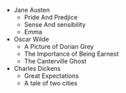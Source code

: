 * Jane Austen
  * Pride And Predjice
  * Sense And sensibility
  * Emma
* Oscar Wilde
  * A Picture of Dorian Grey
  * The Importance of Being Earnest
  * The Canterville Ghost
* Charles Dickens
  * Great Expectations
  * A tale of two cities
